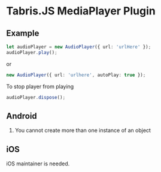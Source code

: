 # Tabris.JS MediaPlayer Plugin

## Example

```ts
let audioPlayer = new AudioPlayer({ url: 'urlHere' });
audioPlayer.play();
```

or

```ts
new AudioPlayer({ url: 'urlhere', autoPlay: true });
```

To stop player from playing

```ts
audioPlayer.dispose();
```

## Android

1. You cannot create more than one instance of an object


## iOS

iOS maintainer is needed.